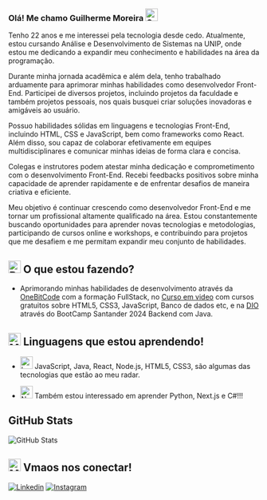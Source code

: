 ### Olá! Me chamo Guilherme Moreira <img src="https://raw.githubusercontent.com/Tarikul-Islam-Anik/Animated-Fluent-Emojis/master/Emojis/Smilies/Grinning%20Face.png" alt="Grinning Face" width="25" height="25" />

Tenho 22 anos e me interessei pela tecnologia desde cedo. Atualmente, estou cursando Análise e Desenvolvimento de Sistemas na UNIP, onde estou me dedicando a expandir meu conhecimento e habilidades na área da programação.

Durante minha jornada acadêmica e além dela, tenho trabalhado arduamente para aprimorar minhas habilidades como desenvolvedor Front-End. Participei de diversos projetos, incluindo projetos da faculdade e também projetos pessoais, nos quais busquei criar soluções inovadoras e amigáveis ao usuário.

Possuo habilidades sólidas em linguagens e tecnologias Front-End, incluindo HTML, CSS e JavaScript, bem como frameworks como React. Além disso, sou capaz de colaborar efetivamente em equipes multidisciplinares e comunicar minhas ideias de forma clara e concisa.

Colegas e instrutores podem atestar minha dedicação e comprometimento com o desenvolvimento Front-End. Recebi feedbacks positivos sobre minha capacidade de aprender rapidamente e de enfrentar desafios de maneira criativa e eficiente.

Meu objetivo é continuar crescendo como desenvolvedor Front-End e me tornar um profissional altamente qualificado na área. Estou constantemente buscando oportunidades para aprender novas tecnologias e metodologias, participando de cursos online e workshops, e contribuindo para projetos que me desafiem e me permitam expandir meu conjunto de habilidades.

## <img src="https://raw.githubusercontent.com/Tarikul-Islam-Anik/Animated-Fluent-Emojis/master/Emojis/Objects/Books.png" alt="Books" width="25" height="25" /> O que estou fazendo?

- Aprimorando minhas habilidades de desenvolvimento através da [OneBitCode](https://www.onebitcode.com/) com a formação FullStack, no [Curso em video](https://www.cursoemvideo.com/) com cursos gratuitos sobre HTML5, CSS3, JavaScript, Banco de dados etc, e na [DIO](https://www.dio.me/) através do BootCamp Santander 2024 Backend com Java.

## <img src="https://raw.githubusercontent.com/Tarikul-Islam-Anik/Animated-Fluent-Emojis/master/Emojis/People/Man%20Technologist.png" alt="Man Technologist" width="25" height="25" /> Linguagens que estou aprendendo!

- <img src="https://raw.githubusercontent.com/Tarikul-Islam-Anik/Animated-Fluent-Emojis/master/Emojis/Objects/Laptop.png" alt="Laptop" width="25" height="25" /> JavaScript, Java, React, Node.js, HTML5, CSS3, são algumas das tecnologias que estão ao meu radar.

- <img src="https://raw.githubusercontent.com/Tarikul-Islam-Anik/Animated-Fluent-Emojis/master/Emojis/Smilies/Nerd%20Face.png" alt="Nerd Face" width="25" height="25" /> Também estou interessado em aprender Python, Next.js e C#!!!

## GitHub Stats

![GitHub Stats](https://github-readme-stats.vercel.app/api?username=GuilhermeMoreiira&theme=transparent&bg_color=000&border_color=fff&show_icons=true&icon_color=0077B5&title_color=0077B5&text_color=FFF&hide_title=true&hhide=stars)

## <img src="https://raw.githubusercontent.com/Tarikul-Islam-Anik/Animated-Fluent-Emojis/master/Emojis/Objects/Mobile%20Phone%20with%20Arrow.png" alt="Mobile Phone with Arrow" width="25" height="25" /> Vmaos nos  conectar!

[![Linkedin](https://img.shields.io/badge/LinkedIn-0077B5?style=for-the-badge&logo=linkedin&logoColor=white)](https://www.linkedin.com/in/gsms-guilherme-moreira/)
[![Instagram](https://img.shields.io/badge/Instagram-E4405F?style=for-the-badge&logo=instagram&logoColor=white)](https://www.instagram.com/_firstcode/)
